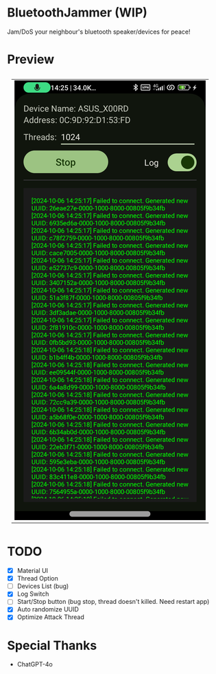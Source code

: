 # BluetoothJammer (WIP)
Jam/DoS your neighbour's bluetooth speaker/devices for peace!

# Preview
<table style="padding:10px">
  <tr>
    <td>
        <img src="./assets/attack.png" alt="1">
    </td>
   </tr>
</table>

# TODO
- [X] Material UI
- [X] Thread Option
-  [ ] Devices List (bug)
- [X] Log Switch
- [ ] Start/Stop button (bug stop, thread doesn't killed. Need restart app)
- [X] Auto randomize UUID
- [X] Optimize Attack Thread

# Special Thanks
- ChatGPT-4o